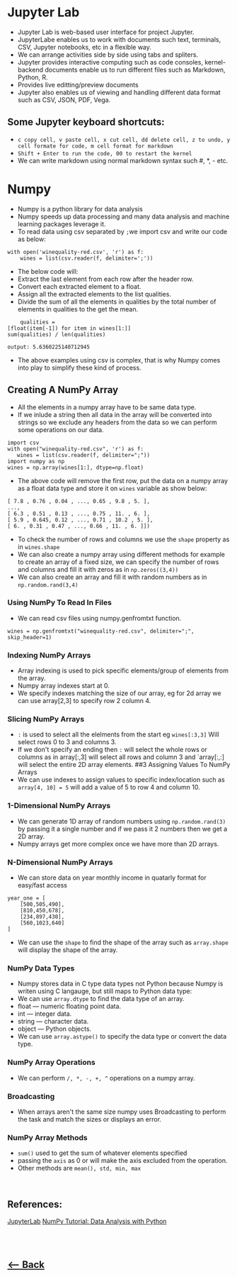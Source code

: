 # Jupyter Lab

- Jupyter Lab is web-based user interface for project Jupyter.
- JupyterLabe enables us to work with documents such text, terminals, CSV, Jupyter notebooks, etc in a flexible way.
- We can arrange activities side by side using tabs and spliters.
- Jupyter provides interactive computing such as code consoles, kernel-backend documents enable us to run different files such as Markdown, Python, R.
- Provides live editting/preview documents
- Jupyter also enables us of viewing and handling different data format such as CSV, JSON, PDF, Vega.

## Some Jupyter keyboard shortcuts:

- `c copy cell, v paste cell, x cut cell, dd delete cell, z to undo, y cell formate for code, m cell format for markdown`
- `Shift + Enter to run the code, 00 to restart the kernel`
- We can write markdown using normal markdown syntax such #, \*, - etc.

# Numpy

- Numpy is a python library for data analysis
- Numpy speeds up data processing and many data analysis and machine learning packages leverage it.
- To read data using csv separated by `;`we import csv and write our code as below:

```import csv
with open('winequality-red.csv', 'r') as f:
    wines = list(csv.reader(f, delimiter=';'))
```

- The below code will:
- Extract the last element from each row after the header row.
- Convert each extracted element to a float.
- Assign all the extracted elements to the list qualities.
- Divide the sum of all the elements in qualities by the total number of elements in qualities to the get the mean.

```
    qualities =
[float(item[-1]) for item in wines[1:]]
sum(qualities) / len(qualities)

output: 5.6360225140712945
```

- The above examples using csv is complex, that is why Numpy comes into play to simplify these kind of process.

## Creating A NumPy Array

- All the elements in a numpy array have to be same data type.
- If we inlude a string then all data in the array will be converted into strings so we exclude any headers from the data so we can perform some operations on our data.

```
import csv
with open("winequality-red.csv", 'r') as f:
   wines = list(csv.reader(f, delimiter=";"))
import numpy as np
wines = np.array(wines[1:], dtype=np.float)
```

- The above code will remove the first row, put the data on a numpy array as a float data type and store it on `wines` variable as show below:

```
[ 7.8 , 0.76 , 0.04 , ..., 0.65 , 9.8 , 5. ],
...,
[ 6.3 , 0.51 , 0.13 , ..., 0.75 , 11. , 6. ],
[ 5.9 , 0.645, 0.12 , ..., 0.71 , 10.2 , 5. ],
[ 6. , 0.31 , 0.47 , ..., 0.66 , 11. , 6. ]])
```

- To check the number of rows and columns we use the `shape` property as in `wines.shape`
- We can also create a numpy array using different methods for example to create an array of a fixed size, we can specify the number of rows and columns and fill it with zeros as in `np.zeros((3,4))`
- We can also create an array and fill it with random numbers as in `np.random.rand(3,4)`

### Using NumPy To Read In Files

- We can read csv files using numpy.genfromtxt function.

```
wines = np.genfromtxt("winequality-red.csv", delimiter=";", skip_header=1)
```

### Indexing NumPy Arrays

- Array indexing is used to pick specific elements/group of elements from the array.
- Numpy array indexes start at 0.
- We specify indexes matching the size of our array, eg for 2d array we can use array[2,3] to specify row 2 column 4.

### Slicing NumPy Arrays

- `:` is used to select all the elelments from the start eg `wines[:3,3]` Will select rows 0 to 3 and columns 3.
- If we don't specify an ending then `:` will select the whole rows or columns as in array[:,3] will select all rows and column 3 and `array[:,:] will select the entire 2D array elements.
  ##3 Assigning Values To NumPy Arrays
- We can use indexes to assign values to specific index/location such as `array[4, 10] = 5` will add a value of 5 to row 4 and column 10.

### 1-Dimensional NumPy Arrays

- We can generate 1D array of random numbers using `np.random.rand(3)` by passing it a single number and if we pass it 2 numbers then we get a 2D array.
- Numpy arrays get more complex once we have more than 2D arrays.

### N-Dimensional NumPy Arrays

- We can store data on year monthly income in quatarly format for easy/fast access

```
year_one = [
    [500,505,490],
    [810,450,678],
    [234,897,430],
    [560,1023,640]
]
```

- We can use the `shape` to find the shape of the array such as `array.shape` will display the shape of the array.

### NumPy Data Types

- Numpy stores data in C type data types not Python because Numpy is writen using C langauge, but still maps to Python data type:
- We can use `array.dtype` to find the data type of an array.
- float — numeric floating point data.
- int — integer data.
- string — character data.
- object — Python objects.
- We can use `array.astype()` to specify the data type or convert the data type.

### NumPy Array Operations

- We can perform `/, *, -, +, ^` operations on a numpy array.

### Broadcasting

- When arrays aren't the same size numpy uses Broadcasting to perform the task and match the sizes or displays an error.

### NumPy Array Methods

- `sum()` used to get the sum of whatever elements specified
- passing the `axis` as 0 or will make the axis excluded from the operation.
- Other methods are `mean(), std, min, max`

<br /> 

## References:

[JupyterLab](https://jupyterlab.readthedocs.io/en/stable/getting_started/overview.html)
[NumPy Tutorial: Data Analysis with Python](https://www.dataquest.io/blog/numpy-tutorial-python/)

<br /> <br />

## [<-- Back](README.md)

